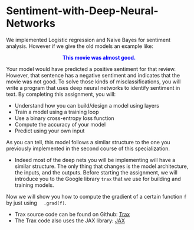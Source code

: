 # Sentiment-with-Deep-Neural-Networks
We implemented Logistic regression and Naive Bayes for sentiment analysis. However if we give the old models an example like:

<center> <span style='color:blue'> <b>This movie was almost good.</b> </span> </center>

Your model would have predicted a positive sentiment for that review. However, that sentence has a negative sentiment and indicates that the movie was not good. To solve those kinds of misclassifications, you will write a program that uses deep neural networks to identify sentiment in text. By completing this assignment, you will: 

- Understand how you can build/design a model using layers
- Train a model using a training loop
- Use a binary cross-entropy loss function
- Compute the accuracy of your model
- Predict using your own input

As you can tell, this model follows a similar structure to the one you previously implemented in the second course of this specialization. 
- Indeed most of the deep nets you will be implementing will have a similar structure. The only thing that changes is the model architecture, the inputs, and the outputs. Before starting the assignment, we will introduce you to the Google library `trax` that we use for building and training models.


Now we will show you how to compute the gradient of a certain function `f` by just using `  .grad(f)`. 

- Trax source code can be found on Github: [Trax](https://github.com/google/trax)
- The Trax code also uses the JAX library: [JAX](https://jax.readthedocs.io/en/latest/index.html)
